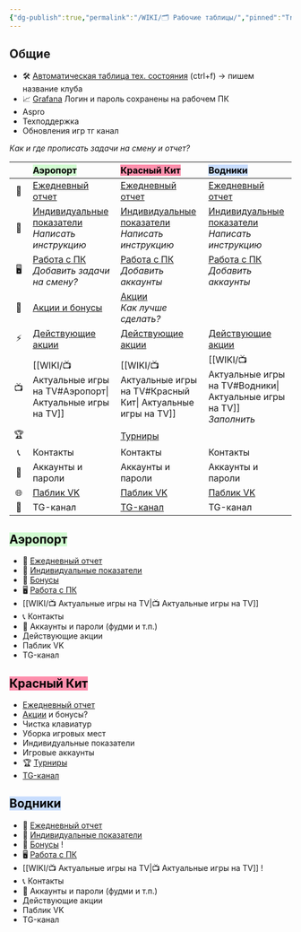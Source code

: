 ```yaml
---
{"dg-publish":true,"permalink":"/WIKI/🗂️ Рабочие таблицы/","pinned":"True"}
---
```


## Общие
- 🛠️ [Автоматическая таблица тех. состояния](https://docs.google.com/spreadsheets/d/1StF6ZvoXltQ4feF64ZpRRpEo7RGWRwR_n_IXNiC0LPI/edit?gid=355896637#gid=355896637) (ctrl+f) -> пишем название клуба
- 📈 [Grafana](http://monitor.colizeumarena.ru:3000/login) Логин и пароль сохранены на рабочем ПК
- Aspro
- Техподдержка
- Обновления игр тг канал

*Как и где прописать задачи на смену и отчет?*
 

|     | <mark style="background: #BBFABBA6;">**Аэропорт**</mark>                                                                                                                   | <mark style="background: #FF5582A6;">**Красный Кит**</mark>                                                                                                                | <mark style="background: #ADCCFFA6;">**Водники**</mark>                                                                                                                     |
| :-: | :------------------------------------------------------------------------------------------------------------------------------------------------------------------------- | :------------------------------------------------------------------------------------------------------------------------------------------------------------------------- | :-------------------------------------------------------------------------------------------------------------------------------------------------------------------------- |
| 📄  | [Ежедневный отчет](https://docs.google.com/spreadsheets/d/1d1Yrswvjz9XZaicDF7Wb5hF4CZ0zViRS/edit?gid=137669561#gid=137669561)                                              | [Ежедневный отчет](https://docs.google.com/spreadsheets/d/1UZ7DZjnoqPZeTFf2HAemNYcV5qTbaEZp8B7_5R5ZLjc/edit?gid=865010816#gid=865010816)                                   | [Ежедневный отчет](https://docs.google.com/spreadsheets/d/10d9FZT_pKT17wfxNhQRhbcDp16NCGe4-If11dSdMGrI/edit?gid=1786654884#gid=1786654884)                                  |
| 👥  | [Индивидуальные показатели](https://docs.google.com/spreadsheets/d/14FCIqBD7qTqr21XCCX4rd77dgZHLRsnBIMW-u438IMI/edit?gid=597031695#gid=597031695)<br>*Написать инструкцию* | [Индивидуальные показатели](https://docs.google.com/spreadsheets/d/1g14ncqAiLD2d7MeKNIx2aIzhJwynVpA1zcAo55O05EQ/edit?gid=857533446#gid=857533446)<br>*Написать инструкцию* | [Индивидуальные показатели ](https://docs.google.com/spreadsheets/d/1PNC2HNT7UX2kMkxS2Uhm7zwvyxUWYrui5L-3R7uIApE/edit?gid=361751968#gid=361751968)<br>*Написать инструкцию* |
| 🖥️ | [Работа с ПК](https://docs.google.com/spreadsheets/d/1XiFVcC-7lcAApnLc-jUx74Fp4SNHWIIgIrnexGzMj8g/edit?gid=709296972#gid=709296972)<br>*Добавить задачи на смену?*         | [Работа с ПК](https://docs.google.com/spreadsheets/d/1ZhdSz_9YqTlwhuMxagGPj6Ouqk6ymOR-NGejrr5Dmbg/edit?gid=709296972#gid=709296972)<br>*Добавить аккаунты*                 | [Работа с ПК](https://docs.google.com/spreadsheets/d/1N3Yc_Na6JEh_STYmJujmpNgf2ewxEDlQ0S-NgXC3Nco/edit?gid=709296972#gid=709296972)<br>*Добавить аккаунты*                  |
| 💸  | [Акции и бонусы](https://docs.google.com/spreadsheets/d/14wu2Yjqbb70pyL74_r8KwUfDZ0FWS5L8E8Gtoo5J3Sg/edit?pli=1&gid=1459770033#gid=1459770033)                             | [Акции](https://docs.google.com/spreadsheets/d/1ZxndpHStN2j5oaq0c4aRtZdOIVIlbQqrV8UE570owbM/edit?gid=848212289#gid=848212289)<br>*Как лучше сделать?*                      |                                                                                                                                                                             |
|  ⚡  | [Действующие акции](https://vk.com/@colizeum_aeroport-deistvuuschie-akcii)                                                                                                 | [Действующие акции](https://vk.com/@colizeum_mytishchi-nashi-akcii)                                                                                                        | [Действующие акции](https://vk.com/@colizeum_vodniki-promo)                                                                                                                 |
| 📺  | [[WIKI/📺 Актуальные игры на TV#Аэропорт\| Актуальные игры на TV]]                                                                                                              | [[WIKI/📺 Актуальные игры на TV#Красный Кит\| Актуальные игры на TV]]                                                                                                           | [[WIKI/📺 Актуальные игры на TV#Водники\| Актуальные игры на TV]]<br>*Заполнить*                                                                                                 |
| 🏆  |                                                                                                                                                                            | [Турниры](https://docs.google.com/spreadsheets/d/14YxHbotCRTsZY6p3xLIKVFDdLtbG1c7vw8Pg2BjZSk0/edit?gid=269765567#gid=269765567)                                            |                                                                                                                                                                             |
| 📞  | Контакты                                                                                                                                                                   | Контакты                                                                                                                                                                   | Контакты                                                                                                                                                                    |
| 🔐  | Аккаунты и пароли                                                                                                                                                          | Аккаунты и пароли                                                                                                                                                          | Аккаунты и пароли                                                                                                                                                           |
| 🌐  | [Паблик VK](https://vk.com/colizeum_aeroport)                                                                                                                              | [Паблик VK](https://vk.com/colizeum_mytishchi)                                                                                                                             | [Паблик VK](https://vk.com/colizeum_vodniki)                                                                                                                                |
| 📣  | TG-канал                                                                                                                                                                   | [TG-канал](https://t.me/colizeumkrkit)                                                                                                                                     | TG-канал                                                                                                                                                                    |

## <mark style="background: #BBFABBA6;">Аэропорт</mark>
- 📄 [Ежедневный отчет](https://docs.google.com/spreadsheets/d/1d1Yrswvjz9XZaicDF7Wb5hF4CZ0zViRS/edit?gid=137669561#gid=137669561)
- 👥 [Индивидуальные показатели ](https://docs.google.com/spreadsheets/d/14FCIqBD7qTqr21XCCX4rd77dgZHLRsnBIMW-u438IMI/edit?gid=1413860613#gid=1413860613)
- 💸 [Бонусы](https://docs.google.com/spreadsheets/d/14wu2Yjqbb70pyL74_r8KwUfDZ0FWS5L8E8Gtoo5J3Sg/edit?pli=1&gid=1459770033#gid=1459770033)
- 🖥️ [Работа с ПК](https://docs.google.com/spreadsheets/d/1XiFVcC-7lcAApnLc-jUx74Fp4SNHWIIgIrnexGzMj8g/edit?gid=709296972#gid=709296972) 
- [[WIKI/📺 Актуальные игры на TV\|📺 Актуальные игры на TV]]
- 📞 Контакты
- 🔐 Аккаунты и пароли (фудми и т.п.)
- Действующие акции
- Паблик VK
- TG-канал
## <mark style="background: #FF5582A6;">Красный Кит</mark>
- [Ежедневный отчет](https://docs.google.com/spreadsheets/d/1UZ7DZjnoqPZeTFf2HAemNYcV5qTbaEZp8B7_5R5ZLjc/edit?gid=865010816#gid=865010816)
- [Акции](https://docs.google.com/spreadsheets/d/1ZxndpHStN2j5oaq0c4aRtZdOIVIlbQqrV8UE570owbM/edit?gid=848212289#gid=848212289) и бонусы?
- Чистка клавиатур
- Уборка игровых мест
- Индивидуальные показатели 
- Игровые аккаунты
- 🏆 [Турниры](https://docs.google.com/spreadsheets/d/14YxHbotCRTsZY6p3xLIKVFDdLtbG1c7vw8Pg2BjZSk0/edit?gid=269765567#gid=269765567)
- [TG-канал](https://t.me/colizeumkrkit)
## <mark style="background: #ADCCFFA6;">Водники</mark>
- 📄 [Ежедневный отчет](https://docs.google.com/spreadsheets/d/10d9FZT_pKT17wfxNhQRhbcDp16NCGe4-If11dSdMGrI/edit?gid=1786654884#gid=1786654884)
- 👥 [Индивидуальные показатели ](https://docs.google.com/spreadsheets/d/1PNC2HNT7UX2kMkxS2Uhm7zwvyxUWYrui5L-3R7uIApE/edit?gid=1846721345#gid=1846721345)
- 💸 [Бонусы](https://docs.google.com/spreadsheets/d/14wu2Yjqbb70pyL74_r8KwUfDZ0FWS5L8E8Gtoo5J3Sg/edit?pli=1&gid=1459770033#gid=1459770033) !
- 🖥️ [Работа с ПК](https://docs.google.com/spreadsheets/d/1XiFVcC-7lcAApnLc-jUx74Fp4SNHWIIgIrnexGzMj8g/edit?gid=709296972#gid=709296972) 
- [[WIKI/📺 Актуальные игры на TV\|📺 Актуальные игры на TV]] !
- 📞 Контакты
- 🔐 Аккаунты и пароли (фудми и т.п.)
- Действующие акции
- Паблик VK
- TG-канал
